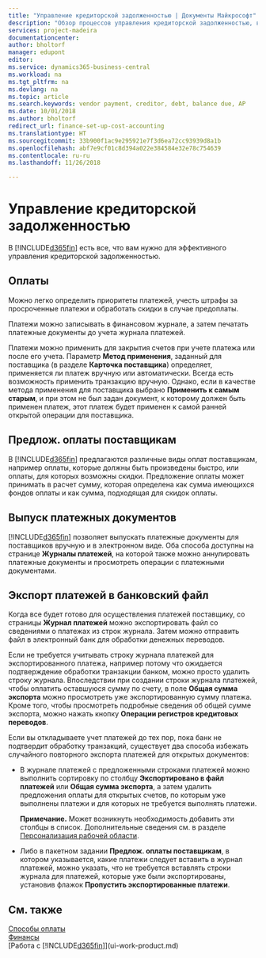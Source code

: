 ```yaml
---
title: "Управление кредиторской задолженностью | Документы Майкрософт"
description: "Обзор процессов управления кредиторской задолженностью, в том числе платежами поставщикам, кредиторам, долгом и задолженностью."
services: project-madeira
documentationcenter: 
author: bholtorf
manager: edupont
editor: 
ms.service: dynamics365-business-central
ms.workload: na
ms.tgt_pltfrm: na
ms.devlang: na
ms.topic: article
ms.search.keywords: vendor payment, creditor, debt, balance due, AP
ms.date: 10/01/2018
ms.author: bholtorf
redirect_url: finance-set-up-cost-accounting
ms.translationtype: HT
ms.sourcegitcommit: 33b900f1ac9e295921e7f3d6ea72cc93939d8a1b
ms.openlocfilehash: abf7e9cf01c8d394a022e384584e32e78c754639
ms.contentlocale: ru-ru
ms.lasthandoff: 11/26/2018

---
```

# <a name="managing-payables"></a>Управление кредиторской задолженностью
В [!INCLUDE[d365fin](includes/d365fin_md.md)] есть все, что вам нужно для эффективного управления кредиторской задолженностью.  

## <a name="payments"></a>Оплаты
Можно легко определить приоритеты платежей, учесть штрафы за просроченные платежи и обработать скидки в случае предоплаты.

Платежи можно записывать в финансовом журнале, а затем печатать платежные документы до учета журнала платежей.

Платежи можно применить для закрытия счетов при учете платежа или после его учета. Параметр **Метод применения**, заданный для поставщика (в разделе **Карточка поставщика**) определяет, применяется ли платеж вручную или автоматически. Всегда есть возможность применить транзакцию вручную. Однако, если в качестве метода применения для поставщика выбрано **Применить к самым старым**, и при этом не был задан документ, к которому должен быть применен платеж, этот платеж будет применен к самой ранней открытой операции для поставщика.

## <a name="suggest-vendor-payments"></a>Предлож. оплаты поставщикам
В [!INCLUDE[d365fin](includes/d365fin_md.md)] предлагаются различные виды оплат поставщикам, например оплаты, которые должны быть произведены быстро, или оплаты, для которых возможны скидки. Предложение оплаты может принимать в расчет сумму, которая определена как сумма имеющихся фондов оплаты и как сумма, подходящая для скидок оплаты.

## <a name="issue-checks"></a>Выпуск платежных документов
[!INCLUDE[d365fin](includes/d365fin_md.md)] позволяет выпускать платежные документы для поставщиков вручную и в электронном виде. Оба способа доступны на странице **Журналы платежей**, на которой также можно аннулировать платежные документы и просмотреть операции с платежными документами.

## <a name="export-payments-to-a-bank-file"></a>Экспорт платежей в банковский файл
Когда все будет готово для осуществления платежей поставщику, со страницы **Журнал платежей** можно экспортировать файл со сведениями о платежах из строк журнала. Затем можно отправить файл в электронный банк для обработки денежных переводов.

Если не требуется учитывать строку журнала платежей для экспортированного платежа, например потому что ожидается подтверждение обработки транзакции банком, можно просто удалить строку журнала. Впоследствии при создании строки журнала платежей, чтобы оплатить оставшуюся сумму по счету, в поле **Общая сумма экспорта** можно просмотреть уже экспортированную сумму платежа. Кроме того, чтобы просмотреть подробные сведения об общей сумме экспорта, можно нажать кнопку **Операции регистров кредитовых переводов**.

Если вы откладываете учет платежей до тех пор, пока банк не подтвердит обработку транзакций, существует два способа избежать случайного повторного экспорта платежей для открытых документов:  

* В журнале платежей с предложенными строками платежей можно выполнить сортировку по столбцу **Экспортировано в файл платежей** или **Общая сумма экспорта**, а затем удалить предложения оплаты для открытых счетов, по которым уже выполнены платежи и для которых не требуется выполнять платежи.

    **Примечание.** Может возникнуть необходимость добавить эти столбцы в список. Дополнительные сведения см. в разделе [Персонализация рабочей области](ui-personalization-user.md).  
* Либо в пакетном задании **Предлож. оплаты поставщикам**, в котором указывается, какие платежи следует вставить в журнал платежей, можно указать, что не требуется вставлять строки журнала для платежей, которые уже были экспортированы, установив флажок **Пропустить экспортированные платежи**.

## <a name="see-also"></a>См. также
[Способы оплаты](finance-payment-methods.md)  
[Финансы](finance.md)  
[Работа с [!INCLUDE[d365fin](includes/d365fin_md.md)]](ui-work-product.md)

